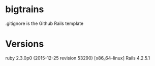 # bigtrains
.gitignore is the Github Rails template

# Versions
ruby 2.3.0p0 (2015-12-25 revision 53290) [x86_64-linux]
Rails 4.2.5.1
